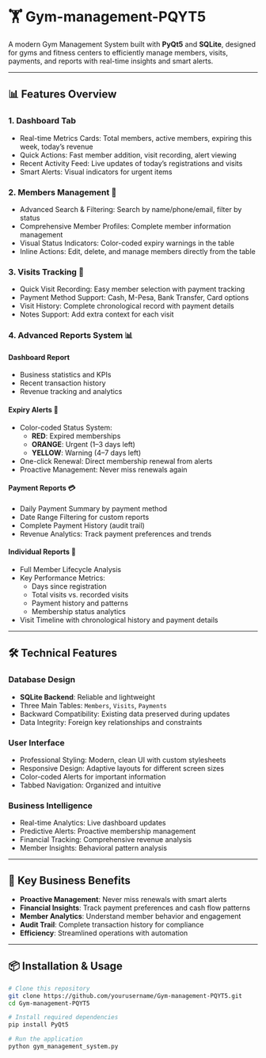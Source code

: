 # 🏋️ Gym-management-PQYT5

A modern Gym Management System built with **PyQt5** and **SQLite**, designed for gyms and fitness centers to efficiently manage members, visits, payments, and reports with real-time insights and smart alerts.

---

## 📊 Features Overview

### 1. Dashboard Tab
- Real-time Metrics Cards: Total members, active members, expiring this week, today’s revenue  
- Quick Actions: Fast member addition, visit recording, alert viewing  
- Recent Activity Feed: Live updates of today’s registrations and visits  
- Smart Alerts: Visual indicators for urgent items  

### 2. Members Management 👥
- Advanced Search & Filtering: Search by name/phone/email, filter by status  
- Comprehensive Member Profiles: Complete member information management  
- Visual Status Indicators: Color-coded expiry warnings in the table  
- Inline Actions: Edit, delete, and manage members directly from the table  

### 3. Visits Tracking 📝
- Quick Visit Recording: Easy member selection with payment tracking  
- Payment Method Support: Cash, M-Pesa, Bank Transfer, Card options  
- Visit History: Complete chronological record with payment details  
- Notes Support: Add extra context for each visit  

### 4. Advanced Reports System 📊
#### Dashboard Report
- Business statistics and KPIs  
- Recent transaction history  
- Revenue tracking and analytics  

#### Expiry Alerts 🚨
- Color-coded Status System:  
  - **RED**: Expired memberships  
  - **ORANGE**: Urgent (1–3 days left)  
  - **YELLOW**: Warning (4–7 days left)  
- One-click Renewal: Direct membership renewal from alerts  
- Proactive Management: Never miss renewals again  

#### Payment Reports 💳
- Daily Payment Summary by payment method  
- Date Range Filtering for custom reports  
- Complete Payment History (audit trail)  
- Revenue Analytics: Track payment preferences and trends  

#### Individual Reports 👤
- Full Member Lifecycle Analysis  
- Key Performance Metrics:  
  - Days since registration  
  - Total visits vs. recorded visits  
  - Payment history and patterns  
  - Membership status analytics  
- Visit Timeline with chronological history and payment details  

---

## 🛠️ Technical Features

### Database Design
- **SQLite Backend**: Reliable and lightweight  
- Three Main Tables: `Members`, `Visits`, `Payments`  
- Backward Compatibility: Existing data preserved during updates  
- Data Integrity: Foreign key relationships and constraints  

### User Interface
- Professional Styling: Modern, clean UI with custom stylesheets  
- Responsive Design: Adaptive layouts for different screen sizes  
- Color-coded Alerts for important information  
- Tabbed Navigation: Organized and intuitive  

### Business Intelligence
- Real-time Analytics: Live dashboard updates  
- Predictive Alerts: Proactive membership management  
- Financial Tracking: Comprehensive revenue analysis  
- Member Insights: Behavioral pattern analysis  

---

## 🚀 Key Business Benefits
- **Proactive Management**: Never miss renewals with smart alerts  
- **Financial Insights**: Track payment preferences and cash flow patterns  
- **Member Analytics**: Understand member behavior and engagement  
- **Audit Trail**: Complete transaction history for compliance  
- **Efficiency**: Streamlined operations with automation  

---

## 📦 Installation & Usage

```bash
# Clone this repository
git clone https://github.com/yourusername/Gym-management-PQYT5.git
cd Gym-management-PQYT5

# Install required dependencies
pip install PyQt5

# Run the application
python gym_management_system.py
